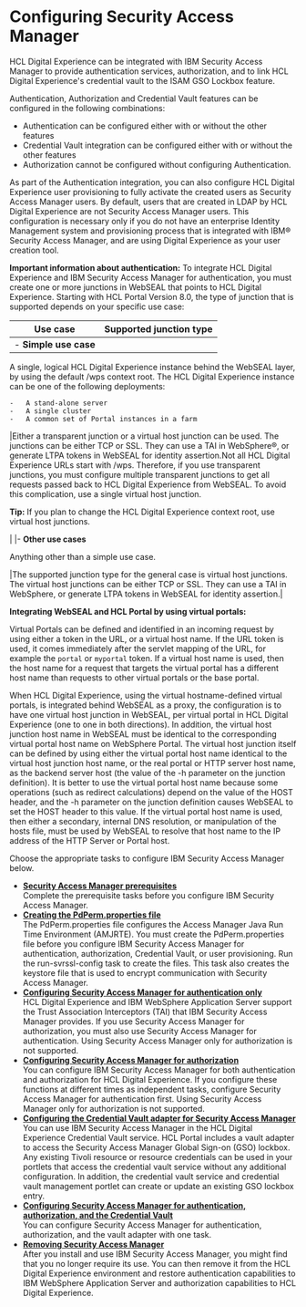 # Configuring Security Access Manager

HCL Digital Experience can be integrated with IBM Security Access Manager to provide authentication services, authorization, and to link HCL Digital Experience's credential vault to the ISAM GSO Lockbox feature.

Authentication, Authorization and Credential Vault features can be configured in the following combinations:

-   Authentication can be configured either with or without the other features
-   Credential Vault integration can be configured either with or without the other features
-   Authorization cannot be configured without configuring Authentication.

As part of the Authentication integration, you can also configure HCL Digital Experience user provisioning to fully activate the created users as Security Access Manager users. By default, users that are created in LDAP by HCL Digital Experience are not Security Access Manager users. This configuration is necessary only if you do not have an enterprise Identity Management system and provisioning process that is integrated with IBM® Security Access Manager, and are using Digital Experience as your user creation tool.

**Important information about authentication:** To integrate HCL Digital Experience and IBM Security Access Manager for authentication, you must create one or more junctions in WebSEAL that points to HCL Digital Experience. Starting with HCL Portal Version 8.0, the type of junction that is supported depends on your specific use case:

|Use case|Supported junction type|
|--------|-----------------------|
|-   **Simple use case**

A single, logical HCL Digital Experience instance behind the WebSEAL layer, by using the default /wps context root. The HCL Digital Experience instance can be one of the following deployments:

    -   A stand-alone server
    -   A single cluster
    -   A common set of Portal instances in a farm

|Either a transparent junction or a virtual host junction can be used. The junctions can be either TCP or SSL. They can use a TAI in WebSphere®, or generate LTPA tokens in WebSEAL for identity assertion.Not all HCL Digital Experience URLs start with /wps. Therefore, if you use transparent junctions, you must configure multiple transparent junctions to get all requests passed back to HCL Digital Experience from WebSEAL. To avoid this complication, use a single virtual host junction.

**Tip:** If you plan to change the HCL Digital Experience context root, use virtual host junctions.

|
|-   **Other use cases**

Anything other than a simple use case.


|The supported junction type for the general case is virtual host junctions. The virtual host junctions can be either TCP or SSL. They can use a TAI in WebSphere, or generate LTPA tokens in WebSEAL for identity assertion.|

**Integrating WebSEAL and HCL Portal by using virtual portals:**

Virtual Portals can be defined and identified in an incoming request by using either a token in the URL, or a virtual host name. If the URL token is used, it comes immediately after the servlet mapping of the URL, for example the `portal` or `myportal` token. If a virtual host name is used, then the host name for a request that targets the virtual portal has a different host name than requests to other virtual portals or the base portal.

When HCL Digital Experience, using the virtual hostname-defined virtual portals, is integrated behind WebSEAL as a proxy, the configuration is to have one virtual host junction in WebSEAL, per virtual portal in HCL Digital Experience \(one to one in both directions\). In addition, the virtual host junction host name in WebSEAL must be identical to the corresponding virtual portal host name on WebSphere Portal. The virtual host junction itself can be defined by using either the virtual portal host name identical to the virtual host junction host name, or the real portal or HTTP server host name, as the backend server host \(the value of the -h parameter on the junction definition\). It is better to use the virtual portal host name because some operations \(such as redirect calculations\) depend on the value of the HOST header, and the -h parameter on the junction definition causes WebSEAL to set the HOST header to this value. If the virtual portal host name is used, then either a secondary, internal DNS resolution, or manipulation of the hosts file, must be used by WebSEAL to resolve that host name to the IP address of the HTTP Server or Portal host.

Choose the appropriate tasks to configure IBM Security Access Manager below.

-   **[Security Access Manager prerequisites](../security/tam_prereq.md)**  
Complete the prerequisite tasks before you configure IBM Security Access Manager.
-   **[Creating the PdPerm.properties file](../security/run_svrssl_config.md)**  
The PdPerm.properties file configures the Access Manager Java Run Time Environment \(AMJRTE\). You must create the PdPerm.properties file before you configure IBM Security Access Manager for authentication, authorization, Credential Vault, or user provisioning. Run the run-svrssl-config task to create the files. This task also creates the keystore file that is used to encrypt communication with Security Access Manager.
-   **[Configuring Security Access Manager for authentication only](../security/cfg_tam_auth.md)**  
HCL Digital Experience and IBM WebSphere Application Server support the Trust Association Interceptors \(TAI\) that IBM Security Access Manager provides. If you use Security Access Manager for authorization, you must also use Security Access Manager for authentication. Using Security Access Manager only for authorization is not supported.
-   **[Configuring Security Access Manager for authorization](../security/tam_setup_esm.md)**  
You can configure IBM Security Access Manager for both authentication and authorization for HCL Digital Experience. If you configure these functions at different times as independent tasks, configure Security Access Manager for authentication first. Using Security Access Manager only for authorization is not supported.
-   **[Configuring the Credential Vault adapter for Security Access Manager](../security/tam_vault.md)**  
You can use IBM Security Access Manager in the HCL Digital Experience Credential Vault service. HCL Portal includes a vault adapter to access the Security Access Manager Global Sign-on \(GSO\) lockbox. Any existing Tivoli resource or resource credentials can be used in your portlets that access the credential vault service without any additional configuration. In addition, the credential vault service and credential vault management portlet can create or update an existing GSO lockbox entry.
-   **[Configuring Security Access Manager for authentication, authorization, and the Credential Vault](../security/tam_prov_usrs.md)**  
You can configure Security Access Manager for authentication, authorization, and the vault adapter with one task.
-   **[Removing Security Access Manager](../security/tam_deconfig.md)**  
After you install and use IBM Security Access Manager, you might find that you no longer require its use. You can then remove it from the HCL Digital Experience environment and restore authentication capabilities to IBM WebSphere Application Server and authorization capabilities to HCL Digital Experience.


